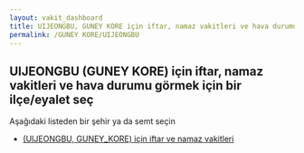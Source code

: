 ```yaml
---
layout: vakit_dashboard
title: UIJEONGBU, GUNEY KORE için iftar, namaz vakitleri ve hava durumu - ilçe/eyalet seç
permalink: /GUNEY KORE/UIJEONGBU
---
```


## UIJEONGBU (GUNEY KORE) için iftar, namaz vakitleri ve hava durumu  görmek için bir ilçe/eyalet seç

Aşağıdaki listeden bir şehir ya da semt seçin

* [ (UIJEONGBU, GUNEY_KORE) için iftar ve namaz vakitleri](/GUNEY_KORE/UIJEONGBU/)

<script type="text/javascript">
  var GLOBAL_COUNTRY = 'GUNEY KORE';
  var GLOBAL_CITY = 'UIJEONGBU';
  var GLOBAL_STATE = 'UIJEONGBU';
</script>
